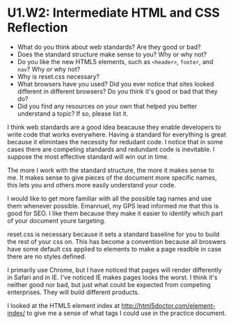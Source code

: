 # U1.W2: Intermediate HTML and CSS Reflection

* What do you think about web standards? Are they good or bad?
* Does the standard structure make sense to you? Why or why not?
* Do you like the new HTML5 elements, such as `<header>`, `footer`, and `nav`? Why or why not?
* Why is reset.css necessary? 
* What browsers have you used? Did you ever notice that sites looked different in different browsers? Do you think it's good or bad that they do?
* Did you find any resources on your own that helped you better understand a topic? If so, please list it.

I think web standards are a good idea beacause they enable developers to write code that works everywhere. Having a standard for everything is great because it elimintaes the necessity for redudant code. I notice that in some cases there are competing standards and redundant code is inevitable. I suppose the most effective standard will win out in time.

The more I work with the standard structure, the more it makes sense to me. It makes sense to give pieces of the document more specific names, this lets you and others more easily understand your code.

I would like to get more familiar with all the possible tag names and use them whenever possible. Emannuel, my GPS lead informed me that this is good for SEO. I like them because they make it easier to identify which part of your document youre targeting.

reset.css is necessary because it sets a standard baseline for you to build the rest of your css on. This has become a convention because all broswers have some default css applied to elements to make a page readble in case there are no styles defined.

I primarily use Chrome, but I have noticed that pages will render differently in Safari and in IE. I've noticed IE makes pages looks the worst. I think it's neither good nor bad, but just what could be expected from competing enterprises. They will build different products.

I looked at the HTML5 element index at http://html5doctor.com/element-index/ to give me a sense of what tags I could use in the practice document.